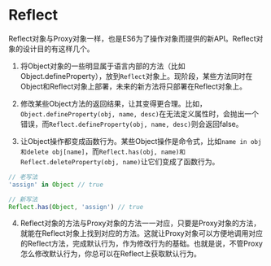 # Reflect

Reflect对象与Proxy对象一样，也是ES6为了操作对象而提供的新API。Reflect对象的设计目的有这样几个。

1. 将Object对象的一些明显属于语言内部的方法（比如Object.defineProperty），放到`Reflect`对象上。现阶段，某些方法同时在Object和Reflect对象上部署，未来的新方法将只部署在Reflect对象上。

2. 修改某些Object方法的返回结果，让其变得更合理。比如，`Object.defineProperty(obj, name, desc)`在无法定义属性时，会抛出一个错误，而`Reflect.defineProperty(obj, name, desc)`则会返回false。
3. 让Object操作都变成函数行为。某些Object操作是命令式，比如`name in obj和delete obj[name]`，而`Reflect.has(obj, name)和Reflect.deleteProperty(obj, name)`让它们变成了函数行为。
```js
// 老写法
'assign' in Object // true

// 新写法
Reflect.has(Object, 'assign') // true
```
4. Reflect对象的方法与Proxy对象的方法一一对应，只要是Proxy对象的方法，就能在Reflect对象上找到对应的方法。这就让Proxy对象可以方便地调用对应的Reflect方法，完成默认行为，作为修改行为的基础。也就是说，不管Proxy怎么修改默认行为，你总可以在Reflect上获取默认行为。

